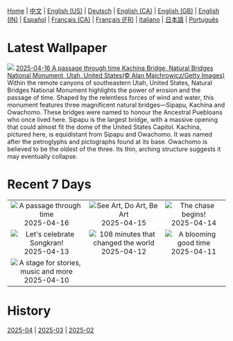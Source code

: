 [Home](../README.md) | [中文](zh-CN.md) | [English (US)](en-US.md) | [Deutsch](de-DE.md) | [English (CA)](en-CA.md) | [English (GB)](en-GB.md) | [English (IN)](en-IN.md) | [Español](es-ES.md) | [Français (CA)](fr-CA.md) | [Français (FR)](fr-FR.md) | [Italiano](it-IT.md) | [日本語](ja-JP.md) | [Português](pt-BR.md)

# Latest Wallpaper
![](https://www.bing.com/th?id=OHR.KachinaBridge_EN-GB6179737252_UHD.jpg)
[2025-04-16 A passage through time Kachina Bridge, Natural Bridges National Monument, Utah, United States(© Alan Majchrowicz/Getty Images)](https://www.bing.com/th?id=OHR.KachinaBridge_EN-GB6179737252_UHD.jpg)
Within the remote canyons of southeastern Utah, United States, Natural Bridges National Monument highlights the power of erosion and the passage of time. Shaped by the relentless forces of wind and water, this monument features three magnificent natural bridges—Sipapu, Kachina and Owachomo. These bridges were named to honour the Ancestral Puebloans who once lived here. Sipapu is the largest bridge, with a massive opening that could almost fit the dome of the United States Capitol. Kachina, pictured here, is equidistant from Sipapu and Owachomo. It was named after the petroglyphs and pictographs found at its base. Owachomo is believed to be the oldest of the three. Its thin, arching structure suggests it may eventually collapse.

# Recent 7 Days
|  |  |  |
|:---:|:---:|:---:|
| ![](https://www.bing.com/th?id=OHR.KachinaBridge_EN-GB6179737252_400x240.jpg "A passage through time") 2025-04-16 | ![](https://www.bing.com/th?id=OHR.BeachArt_EN-GB6018920186_400x240.jpg "See Art, Do Art, Be Art") 2025-04-15 | ![](https://www.bing.com/th?id=OHR.SpottedDolphins_EN-GB5559649631_400x240.jpg "The chase begins!") 2025-04-14 |
| ![](https://www.bing.com/th?id=OHR.ThailandPagodas_EN-GB5439908632_400x240.jpg "Let's celebrate Songkran!") 2025-04-13 | ![](https://www.bing.com/th?id=OHR.SpaceFlight_EN-GB5240728693_400x240.jpg "108 minutes that changed the world") 2025-04-12 | ![](https://www.bing.com/th?id=OHR.TulipsWindmill_EN-GB4977266654_400x240.jpg "A blooming good time") 2025-04-11 |
| ![](https://www.bing.com/th?id=OHR.MillenniumCentre2025_EN-GB4834695501_400x240.jpg "A stage for stories, music and more") 2025-04-10 |  |  |

# History
[2025-04](../archives/wallpaper/en-GB/w_2025_04.md) | [2025-03](../archives/wallpaper/en-GB/w_2025_03.md) | [2025-02](../archives/wallpaper/en-GB/w_2025_02.md)
